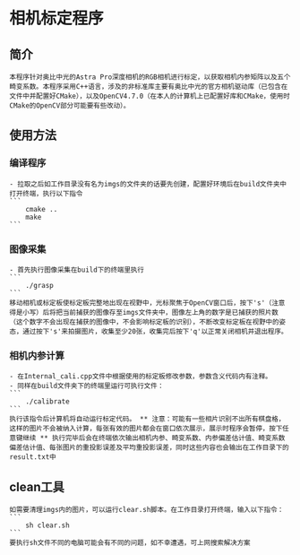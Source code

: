 # 相机标定程序

## 简介
    本程序针对奥比中光的Astra Pro深度相机的RGB相机进行标定，以获取相机内参矩阵以及五个畸变系数。本程序采用C++语言，涉及的非标准库主要有奥比中光的官方相机驱动库（已包含在文件中并配置好CMake），以及OpenCV4.7.0（在本人的计算机上已配置好库和CMake，使用时CMake的OpenCV部分可能要有些改动）。

## 使用方法
### 编译程序
    - 拉取之后如工作目录没有名为imgs的文件夹的话要先创建，配置好环境后在build文件夹中打开终端，执行以下指令
    ```
        cmake ..
        make
    ```
### 图像采集
    - 首先执行图像采集在build下的终端里执行
    ```
        ./grasp
    ```
    移动相机或标定板使标定板完整地出现在视野中，光标聚焦于OpenCV窗口后，按下's'（注意得是小写）后将把当前捕获的图像存至imgs文件夹中，图像左上角的数字是已捕获的照片数（这个数字不会出现在捕获的图像中，不会影响标定板的识别），不断改变标定板在视野中的姿态，通过按下's'来拍摄图片，收集至少20张，收集完后按下'q'以正常关闭相机并退出程序。
### 相机内参计算
    - 在Internal_cali.cpp文件中根据使用的标定板修改参数，参数含义代码内有注释。
    - 同样在build文件夹下的终端里运行可执行文件：
    ```
        ./calibrate
    ```
    执行该指令后计算机将自动运行标定代码。 ** 注意：可能有一些相片识别不出所有棋盘格，这样的图片不会被纳入计算，每张有效的图片都会在窗口依次展示，展示时程序会暂停，按下任意键继续 ** 执行完毕后会在终端依次输出相机内参、畸变系数、内参偏差估计值、畸变系数偏差估计值、每张图片的重投影误差及平均重投影误差，同时这些内容也会输出在工作目录下的result.txt中

## clean工具
    如需要清理imgs内的图片，可以运行clear.sh脚本。在工作目录打开终端，输入以下指令：
    ```
        sh clear.sh
    ```
    要执行sh文件不同的电脑可能会有不同的问题，如不幸遭遇，可上网搜索解决方案